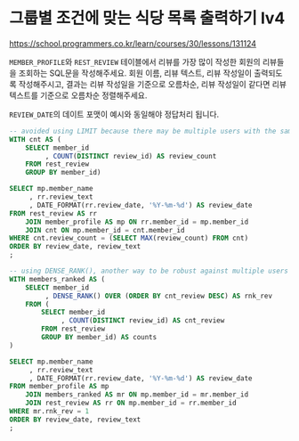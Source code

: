 # 그룹별 조건에 맞는 식당 목록 출력하기 lv4
https://school.programmers.co.kr/learn/courses/30/lessons/131124

`MEMBER_PROFILE`와 `REST_REVIEW` 테이블에서 리뷰를 가장 많이 작성한 회원의 리뷰들을 조회하는 SQL문을 작성해주세요. 회원 이름, 리뷰 텍스트, 리뷰 작성일이 출력되도록 작성해주시고, 결과는 리뷰 작성일을 기준으로 오름차순, 리뷰 작성일이 같다면 리뷰 텍스트를 기준으로 오름차순 정렬해주세요.

`REVIEW_DATE`의 데이트 포맷이 예시와 동일해야 정답처리 됩니다.

```sql
-- avoided using LIMIT because there may be multiple users with the same highest review count
WITH cnt AS (
    SELECT member_id
         , COUNT(DISTINCT review_id) AS review_count
    FROM rest_review
    GROUP BY member_id)

SELECT mp.member_name
     , rr.review_text
     , DATE_FORMAT(rr.review_date, '%Y-%m-%d') AS review_date
FROM rest_review AS rr
    JOIN member_profile AS mp ON rr.member_id = mp.member_id
    JOIN cnt ON mp.member_id = cnt.member_id
WHERE cnt.review_count = (SELECT MAX(review_count) FROM cnt)
ORDER BY review_date, review_text
;

-- using DENSE_RANK(), another way to be robust against multiple users with same review count
WITH members_ranked AS (
    SELECT member_id
         , DENSE_RANK() OVER (ORDER BY cnt_review DESC) AS rnk_rev
    FROM (
        SELECT member_id
             , COUNT(DISTINCT review_id) AS cnt_review
        FROM rest_review
        GROUP BY member_id) AS counts
)

SELECT mp.member_name
     , rr.review_text
     , DATE_FORMAT(rr.review_date, '%Y-%m-%d') AS review_date
FROM member_profile AS mp
    JOIN members_ranked AS mr ON mp.member_id = mr.member_id
    JOIN rest_review AS rr ON mp.member_id = rr.member_id
WHERE mr.rnk_rev = 1
ORDER BY review_date, review_text
;
```
